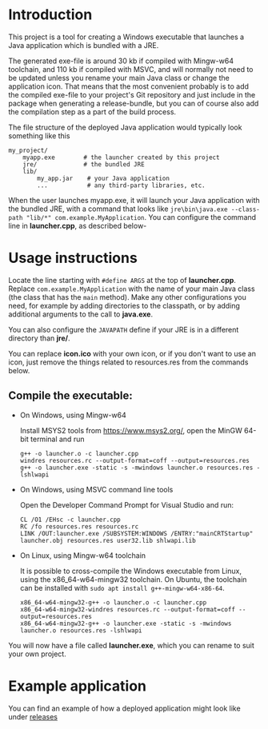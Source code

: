 # Introduction

This project is a tool for creating a Windows executable that launches a Java application which is bundled with a JRE.

The generated exe-file is around 30 kb if compiled with Mingw-w64 toolchain, and 110 kb if compiled with MSVC, and will normally not need to be updated unless you rename your main Java class or change the application icon. That means that the most convenient probably is to add the compiled exe-file to your project's Git repository and just include in the package when generating a release-bundle, but you can of course also add the compilation step as a part of the build process.

The file structure of the deployed Java application would typically look something like this

```
my_project/
    myapp.exe        # the launcher created by this project
    jre/             # the bundled JRE
    lib/
        my_app.jar    # your Java application
        ...           # any third-party libraries, etc.
```

When the user launches myapp.exe, it will launch your Java application with the bundled JRE, with a command that looks like ```jre\bin\java.exe --class-path "lib/*" com.example.MyApplication```. You can configure the command line in **launcher.cpp**, as described below-

# Usage instructions

Locate the line starting with ```#define ARGS``` at the top of **launcher.cpp**. Replace ```com.example.MyApplication``` with the name of your main Java class (the class that has the ```main``` method). Make any other configurations you need, for example by adding directories to the classpath, or by adding additional arguments to the call to **java.exe**.

You can also configure the ```JAVAPATH``` define if your JRE is in a different directory than **jre/**.

You can replace **icon.ico** with your own icon, or if you don't want to use an icon, just remove the things related to resources.res from the commands below.

## Compile the executable:

* On Windows, using Mingw-w64

    Install MSYS2 tools from https://www.msys2.org/, open the MinGW 64-bit terminal and run

    ```
    g++ -o launcher.o -c launcher.cpp
    windres resources.rc --output-format=coff --output=resources.res
    g++ -o launcher.exe -static -s -mwindows launcher.o resources.res -lshlwapi
    ```

* On Windows, using MSVC command line tools

    Open the Developer Command Prompt for Visual Studio and run:

    ```
    CL /O1 /EHsc -c launcher.cpp
    RC /fo resources.res resources.rc
    LINK /OUT:launcher.exe /SUBSYSTEM:WINDOWS /ENTRY:"mainCRTStartup" launcher.obj resources.res user32.lib shlwapi.lib
    ```

* On Linux, using Mingw-w64 toolchain

    It is possible to cross-compile the Windows executable from Linux, using the x86_64-w64-mingw32 toolchain. On Ubuntu, the toolchain can be installed with ```sudo apt install g++-mingw-w64-x86-64```.

    ```
    x86_64-w64-mingw32-g++ -o launcher.o -c launcher.cpp
    x86_64-w64-mingw32-windres resources.rc --output-format=coff --output=resources.res
    x86_64-w64-mingw32-g++ -o launcher.exe -static -s -mwindows launcher.o resources.res -lshlwapi
    ```

You will now have a file called **launcher.exe**, which you can rename to suit your own project.


# Example application

You can find an example of how a deployed application might look like under [releases](https://github.com/foolo/windows-jre-laucher/releases)
